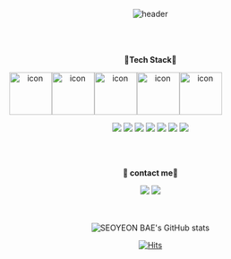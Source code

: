 <div align="center">
  
  
![header](https://capsule-render.vercel.app/api?type=cylinder&color=0:2EFEF7,100:FE2EF7&height=180&section=header&text=SEOYEON%20BAE\%20💡&fontAlignY=45&desc=%20PASSIONATE%20DEVELOPER&descSize=25&descAlignY=75&fontSize=60&animation=twinkling&fontColor=FFFFFF) <br><br><br><br>
  
**🎄Tech Stack🎄**

  <div style="display: flex; align-items: flex-start;"><img src="https://techstack-generator.vercel.app/js-icon.svg" alt="icon" width="76" height="76" />
    <img src="https://techstack-generator.vercel.app/mysql-icon.svg" alt="icon" width="76" height="76" />
    <img src="https://techstack-generator.vercel.app/cpp-icon.svg" alt="icon" width="76" height="76" /> 
    <img src="https://techstack-generator.vercel.app/aws-icon.svg" alt="icon" width="76" height="76" />
    <img src="https://techstack-generator.vercel.app/github-icon.svg" alt="icon" width="76" height="76" />
  </div>
  
  <img src="https://img.shields.io/badge/HTML5-E34F26?style=flat-square&logo=HTML5&logoColor=white"/></a>
  <img src="https://img.shields.io/badge/CSS3-1572B6?style=flat-square&logo=CSS3&logoColor=white"/></a>
  <img src="https://img.shields.io/badge/JavaScript-F7DF1E?style=flat-square&logo=JavaScript&logoColor=white"/></a>
  <img src="https://img.shields.io/badge/Java-007396?style=flat-square&logo=Java&logoColor=white"/></a>
  <img src="https://img.shields.io/badge/C-A8B9CC?style=flat-square&logo=C&logoColor=white"/></a>
  <img src="https://img.shields.io/badge/MySQL-4479A1?style=flat-square&logo=MySQL&logoColor=white"/></a>
  <img src="https://img.shields.io/badge/Kotlin-1572B6?style=flat-square&logo=Kotlin&logoColor=white"/></a>

   
   <!--
  ![C++](https://img.shields.io/badge/c++-%2300599C.svg?style=for-the-badge&logo=c%2B%2B&logoColor=white)
  ![Eclipse](https://img.shields.io/badge/Eclipse-FE7A16.svg?style=for-the-badge&logo=Eclipse&logoColor=white)
  ![PyCharm](https://img.shields.io/badge/pycharm-143?style=for-the-badge&logo=pycharm&logoColor=black&color=black&labelColor=green)
  ![GitHub](https://img.shields.io/badge/github-%23121011.svg?style=for-the-badge&logo=github&logoColor=white)<br><br>
  -->
  <br><br>
  
**🎈 contact me🎈**  

<a href="https://velog.io/@cindy0817-web"><img src="https://img.shields.io/badge/Velog-brightgreen?style=flat-square&logo=Velog&logoColor=white"/></a>
<a href="https://resolute-cent-2ac.notion.site/Flexible-Developer-Seoyeon-Bae-4f3d0f42c57240a8bd253c7fc58b8fe7"><img src="https://img.shields.io/badge/Notion-black?style=flat-square&logo=Notion&logoColor=white"/></a>
<br><br><br>


![SEOYEON BAE's GitHub stats](https://github-readme-stats.vercel.app/api?username=seoyeon-double-7&hide=contribs,prs&count_private=true&show_icons=true)

[![Hits](https://hits.seeyoufarm.com/api/count/incr/badge.svg?url=https%3A%2F%2Fgithub.com%2Fcindy0817-web&count_bg=%236CB237&title_bg=%23A0A09E&icon=github.svg&icon_color=%23FFFFFF&title=hits&edge_flat=false)](https://hits.seeyoufarm.com)
